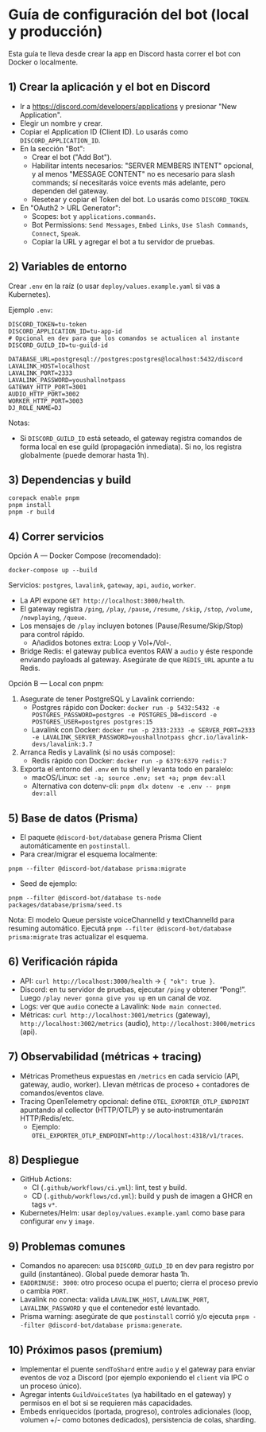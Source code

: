 # Guía de configuración del bot (local y producción)

Esta guía te lleva desde crear la app en Discord hasta correr el bot con Docker o localmente.

## 1) Crear la aplicación y el bot en Discord
- Ir a https://discord.com/developers/applications y presionar "New Application".
- Elegir un nombre y crear.
- Copiar el Application ID (Client ID). Lo usarás como `DISCORD_APPLICATION_ID`.
- En la sección "Bot":
  - Crear el bot ("Add Bot").
  - Habilitar intents necesarios: "SERVER MEMBERS INTENT" opcional, y al menos "MESSAGE CONTENT" no es necesario para slash commands; sí necesitarás voice events más adelante, pero dependen del gateway.
  - Resetear y copiar el Token del bot. Lo usarás como `DISCORD_TOKEN`.
- En "OAuth2 > URL Generator":
  - Scopes: `bot` y `applications.commands`.
  - Bot Permissions: `Send Messages`, `Embed Links`, `Use Slash Commands`, `Connect`, `Speak`.
  - Copiar la URL y agregar el bot a tu servidor de pruebas.

## 2) Variables de entorno
Crear `.env` en la raíz (o usar `deploy/values.example.yaml` si vas a Kubernetes).

Ejemplo `.env`:

```
DISCORD_TOKEN=tu-token
DISCORD_APPLICATION_ID=tu-app-id
# Opcional en dev para que los comandos se actualicen al instante
DISCORD_GUILD_ID=tu-guild-id

DATABASE_URL=postgresql://postgres:postgres@localhost:5432/discord
LAVALINK_HOST=localhost
LAVALINK_PORT=2333
LAVALINK_PASSWORD=youshallnotpass
GATEWAY_HTTP_PORT=3001
AUDIO_HTTP_PORT=3002
WORKER_HTTP_PORT=3003
DJ_ROLE_NAME=DJ
```

Notas:
- Si `DISCORD_GUILD_ID` está seteado, el gateway registra comandos de forma local en ese guild (propagación inmediata). Si no, los registra globalmente (puede demorar hasta 1h).

## 3) Dependencias y build
```
corepack enable pnpm
pnpm install
pnpm -r build
```

## 4) Correr servicios

Opción A — Docker Compose (recomendado):
```
docker-compose up --build
```
Servicios: `postgres`, `lavalink`, `gateway`, `api`, `audio`, `worker`.
- La API expone `GET http://localhost:3000/health`.
- El gateway registra `/ping`, `/play`, `/pause`, `/resume`, `/skip`, `/stop`, `/volume`, `/nowplaying`, `/queue`.
- Los mensajes de `/play` incluyen botones (Pause/Resume/Skip/Stop) para control rápido.
  - Añadidos botones extra: Loop y Vol+/Vol-.
- Bridge Redis: el gateway publica eventos RAW a `audio` y éste responde enviando payloads al gateway. Asegúrate de que `REDIS_URL` apunte a tu Redis.

Opción B — Local con pnpm:
1. Asegurate de tener PostgreSQL y Lavalink corriendo:
   - Postgres rápido con Docker: `docker run -p 5432:5432 -e POSTGRES_PASSWORD=postgres -e POSTGRES_DB=discord -e POSTGRES_USER=postgres postgres:15`
   - Lavalink con Docker: `docker run -p 2333:2333 -e SERVER_PORT=2333 -e LAVALINK_SERVER_PASSWORD=youshallnotpass ghcr.io/lavalink-devs/lavalink:3.7`
2. Arranca Redis y Lavalink (si no usás compose):
   - Redis rápido con Docker: `docker run -p 6379:6379 redis:7`
3. Exporta el entorno del `.env` en tu shell y levanta todo en paralelo:
   - macOS/Linux: `set -a; source .env; set +a; pnpm dev:all`
   - Alternativa con dotenv-cli: `pnpm dlx dotenv -e .env -- pnpm dev:all`

## 5) Base de datos (Prisma)
- El paquete `@discord-bot/database` genera Prisma Client automáticamente en `postinstall`.
- Para crear/migrar el esquema localmente:
```
pnpm --filter @discord-bot/database prisma:migrate
```
- Seed de ejemplo:
```
pnpm --filter @discord-bot/database ts-node packages/database/prisma/seed.ts
```

Nota: El modelo Queue persiste voiceChannelId y textChannelId para resuming automático. Ejecutá `pnpm --filter @discord-bot/database prisma:migrate` tras actualizar el esquema.

## 6) Verificación rápida
- API: `curl http://localhost:3000/health` -> `{ "ok": true }`.
- Discord: en tu servidor de pruebas, ejecutar `/ping` y obtener “Pong!”. Luego `/play never gonna give you up` en un canal de voz.
- Logs: ver que `audio` conecte a Lavalink: `Node main connected`.
 - Métricas: `curl http://localhost:3001/metrics` (gateway), `http://localhost:3002/metrics` (audio), `http://localhost:3000/metrics` (api).

## 7) Observabilidad (métricas + tracing)
- Métricas Prometheus expuestas en `/metrics` en cada servicio (API, gateway, audio, worker). Llevan métricas de proceso + contadores de comandos/eventos clave.
- Tracing OpenTelemetry opcional: define `OTEL_EXPORTER_OTLP_ENDPOINT` apuntando al collector (HTTP/OTLP) y se auto‑instrumentarán HTTP/Redis/etc.
  - Ejemplo: `OTEL_EXPORTER_OTLP_ENDPOINT=http://localhost:4318/v1/traces`.

## 8) Despliegue
- GitHub Actions:
  - CI (`.github/workflows/ci.yml`): lint, test y build.
  - CD (`.github/workflows/cd.yml`): build y push de imagen a GHCR en tags `v*`.
- Kubernetes/Helm: usar `deploy/values.example.yaml` como base para configurar `env` y `image`.

## 9) Problemas comunes
- Comandos no aparecen: usa `DISCORD_GUILD_ID` en dev para registro por guild (instantáneo). Global puede demorar hasta 1h.
- `EADDRINUSE: 3000`: otro proceso ocupa el puerto; cierra el proceso previo o cambia `PORT`.
- Lavalink no conecta: valida `LAVALINK_HOST`, `LAVALINK_PORT`, `LAVALINK_PASSWORD` y que el contenedor esté levantado.
- Prisma warning: asegúrate de que `postinstall` corrió y/o ejecuta `pnpm --filter @discord-bot/database prisma:generate`.

## 10) Próximos pasos (premium)
- Implementar el puente `sendToShard` entre `audio` y el gateway para enviar eventos de voz a Discord (por ejemplo exponiendo el `client` vía IPC o un proceso único).
- Agregar intents `GuildVoiceStates` (ya habilitado en el gateway) y permisos en el bot si se requieren más capacidades.
 - Embeds enriquecidos (portada, progreso), controles adicionales (loop, volumen +/- como botones dedicados), persistencia de colas, sharding.
